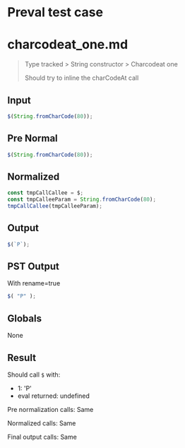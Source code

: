 # Preval test case

# charcodeat_one.md

> Type tracked > String constructor > Charcodeat one
>
> Should try to inline the charCodeAt call

## Input

`````js filename=intro
$(String.fromCharCode(80));
`````

## Pre Normal


`````js filename=intro
$(String.fromCharCode(80));
`````

## Normalized


`````js filename=intro
const tmpCallCallee = $;
const tmpCalleeParam = String.fromCharCode(80);
tmpCallCallee(tmpCalleeParam);
`````

## Output


`````js filename=intro
$(`P`);
`````

## PST Output

With rename=true

`````js filename=intro
$( "P" );
`````

## Globals

None

## Result

Should call `$` with:
 - 1: 'P'
 - eval returned: undefined

Pre normalization calls: Same

Normalized calls: Same

Final output calls: Same
